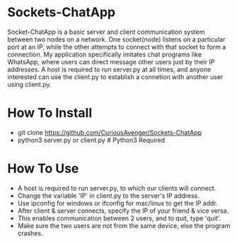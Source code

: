 # Sockets-ChatApp
Socket-ChatApp is a basic server and client communication system between two nodes on a network. One socket(node) listens on a particular port at an IP, while the other attempts to connect with that socket to form a connection. My application specifically imitates chat programs like WhatsApp, where users can direct message other users just by their IP addresses. A host is required to run server.py at all times, and anyone interested can use the client.py to establish a connetion with another user using client.py. 

# How To Install
- git clone https://github.com/CuriousAvenger/Sockets-ChatApp
- python3 server.py or client.py # Python3 Required

# How To Use
- A host is required to run server.py, to which our clients will connect. 
- Change the variable 'IP' in client.py to the server's IP address. 
- Use ipconfig for windows or ifconfig for mac/linux to get the IP addr. 
- After client & server connects, specify the IP of your friend & vice versa.
- This enables communication between 2 users, and to quit, type 'quit'.
- Make sure the two users are not from the same device, else the program crashes.

